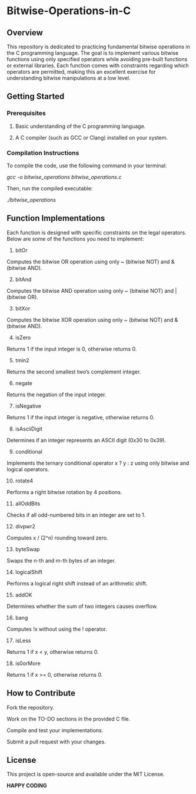 # Bitwise-Operations-in-C

## Overview

This repository is dedicated to practicing fundamental bitwise operations in the C programming language. The goal is to implement various bitwise functions using only specified operators while avoiding pre-built functions or external libraries. Each function comes with constraints regarding which operators are permitted, making this an excellent exercise for understanding bitwise manipulations at a low level.

## Getting Started

### Prerequisites

1. Basic understanding of the C programming language.

2. A C compiler (such as GCC or Clang) installed on your system.

### Compilation Instructions

To compile the code, use the following command in your terminal:

_gcc -o bitwise_operations bitwise_operations.c_

Then, run the compiled executable:

_./bitwise_operations_

## Function Implementations

Each function is designed with specific constraints on the legal operators. Below are some of the functions you need to implement:

1. bitOr

Computes the bitwise OR operation using only ~ (bitwise NOT) and & (bitwise AND).

2. bitAnd

Computes the bitwise AND operation using only ~ (bitwise NOT) and | (bitwise OR).

3. bitXor

Computes the bitwise XOR operation using only ~ (bitwise NOT) and & (bitwise AND).

4. isZero

Returns 1 if the input integer is 0, otherwise returns 0.

5. tmin2

Returns the second smallest two’s complement integer.

6. negate

Returns the negation of the input integer.

7. isNegative

Returns 1 if the input integer is negative, otherwise returns 0.

8. isAsciiDigit

Determines if an integer represents an ASCII digit (0x30 to 0x39).

9. conditional

Implements the ternary conditional operator x ? y : z using only bitwise and logical operators.

10. rotate4

Performs a right bitwise rotation by 4 positions.

11. allOddBits

Checks if all odd-numbered bits in an integer are set to 1.

12. divpwr2

Computes x / (2^n) rounding toward zero.

13. byteSwap

Swaps the n-th and m-th bytes of an integer.

14. logicalShift

Performs a logical right shift instead of an arithmetic shift.

15. addOK

Determines whether the sum of two integers causes overflow.

16. bang

Computes !x without using the ! operator.

17. isLess

Returns 1 if x < y, otherwise returns 0.

18. is0orMore

Returns 1 if x >= 0, otherwise returns 0.

## How to Contribute

Fork the repository.

Work on the TO-DO sections in the provided C file.

Compile and test your implementations.

Submit a pull request with your changes.

## License

This project is open-source and available under the MIT License.

**HAPPY CODING**
